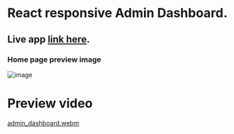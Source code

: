# React responsive Admin Dashboard.

## Live app [link here](https://mythu-admin-dashboard.netlify.app/).

### Home page preview image
![image](https://user-images.githubusercontent.com/113460532/210592321-b3fca639-22a9-421d-934b-5cc685ea0d8e.png)

# Preview video
[admin_dashboard.webm](https://user-images.githubusercontent.com/113460532/210593500-5eab956c-8d66-4151-a881-ac640a2bf7ea.webm)
